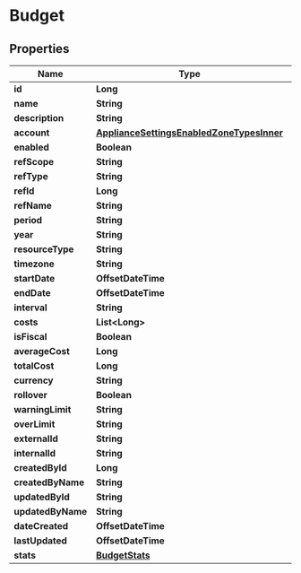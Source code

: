 

# Budget


## Properties

| Name | Type | Description | Notes |
|------------ | ------------- | ------------- | -------------|
|**id** | **Long** |  |  [optional] |
|**name** | **String** |  |  [optional] |
|**description** | **String** |  |  [optional] |
|**account** | [**ApplianceSettingsEnabledZoneTypesInner**](ApplianceSettingsEnabledZoneTypesInner.md) |  |  [optional] |
|**enabled** | **Boolean** |  |  [optional] |
|**refScope** | **String** |  |  [optional] |
|**refType** | **String** |  |  [optional] |
|**refId** | **Long** |  |  [optional] |
|**refName** | **String** |  |  [optional] |
|**period** | **String** |  |  [optional] |
|**year** | **String** |  |  [optional] |
|**resourceType** | **String** |  |  [optional] |
|**timezone** | **String** |  |  [optional] |
|**startDate** | **OffsetDateTime** |  |  [optional] |
|**endDate** | **OffsetDateTime** |  |  [optional] |
|**interval** | **String** |  |  [optional] |
|**costs** | **List&lt;Long&gt;** |  |  [optional] |
|**isFiscal** | **Boolean** |  |  [optional] |
|**averageCost** | **Long** |  |  [optional] |
|**totalCost** | **Long** |  |  [optional] |
|**currency** | **String** |  |  [optional] |
|**rollover** | **Boolean** |  |  [optional] |
|**warningLimit** | **String** |  |  [optional] |
|**overLimit** | **String** |  |  [optional] |
|**externalId** | **String** |  |  [optional] |
|**internalId** | **String** |  |  [optional] |
|**createdById** | **Long** |  |  [optional] |
|**createdByName** | **String** |  |  [optional] |
|**updatedById** | **String** |  |  [optional] |
|**updatedByName** | **String** |  |  [optional] |
|**dateCreated** | **OffsetDateTime** |  |  [optional] |
|**lastUpdated** | **OffsetDateTime** |  |  [optional] |
|**stats** | [**BudgetStats**](BudgetStats.md) |  |  [optional] |



